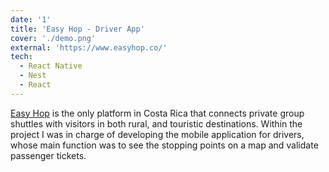 ```yaml
---
date: '1'
title: 'Easy Hop - Driver App'
cover: './demo.png'
external: 'https://www.easyhop.co/'
tech:
  - React Native
  - Nest
  - React
---
```


[Easy Hop](https://www.easyhop.co/) is the only platform in Costa Rica that connects private group shuttles with visitors in both rural, and touristic destinations. Within the project I was in charge of developing the mobile application for drivers, whose main function was to see the stopping points on a map and validate passenger tickets.
